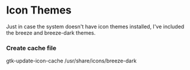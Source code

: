 
# Icon Themes

Just in case the system doesn't have icon themes installed, I've included the breeze and breeze-dark themes.

### Create cache file

gtk-update-icon-cache /usr/share/icons/breeze-dark


